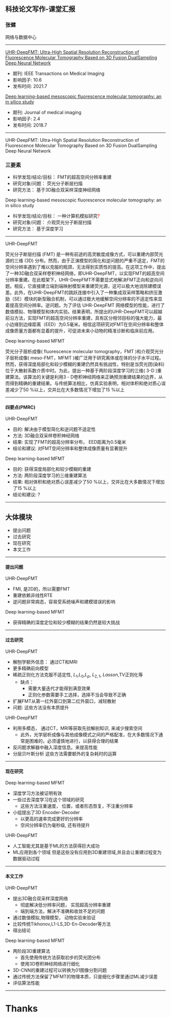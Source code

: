 ## 科技论文写作-课堂汇报

### 张健

网络与数据中心

---
<!-- .slide: data-name="论文选取" -->
<div id="con" class="container">
<div id="leftup" class="col">

[UHR-DeepFMT: Ultra-High Spatial Resolution Reconstruction of Fluorescence Molecular Tomography Based on 3D Fusion DualSampling Deep Neural Network](http://doi.org/10.1109/TMI.2021.3071556)
</div>
<div id="leftdown" class="col">

* 期刊: IEEE Transactions on Medical Imaging
* 影响因子: 10.6
* 发布时间: 2021.7

</div>

<div id="rightup" class="col">

[Deep learning-based mesoscopic fluorescence molecular tomography: an in silico study](http://doi.org/11.1117/1.jmi.5.3.036001)<!-- .element: style="text-align:start"-->
</div>
<div id="rightdown" class="col">

* 期刊: Journal of medical imaging
* 影响因子: 2.4
* 发布时间: 2018.7
</div>
</div>

---
<!-- .slide: data-name="标题对比" -->

<div id="con2" class="container2">
<div id="leftup1">

UHR-DeepFMT: Ultra-High Spatial Resolution Reconstruction of Fluorescence Molecular Tomography Based on 3D Fusion DualSampling Deep Neural Network<!-- .element: style="color:orange; font-size:x-large"-->

</div>
<div id="mid" style="grid-column-start:1;grid-column-end:3">

### 三要素 

</div>

<div id="leftdown1">

* 科学发现/结论/目标： FMT的超高空间分辨率重建
* 研究对象/问题： 荧光分子断层扫描
* 研究方法： 基于3D融合双采样深度神经网络
</div>
 
<div id="rightup1">

Deep learning-based mesoscopic fluorescence molecular tomography: an in silico study<!-- .element: style="color:orange; font-size:x-large"-->

</div>

<div id="rightdown1">

* 科学发现/结论/目标： 一种计算机模拟研究<c style="color:red">?</c>
* 研究对象/问题： 介观荧光分子断层扫描
* 研究方法： 基于深度学习

</div>
</div>
 
---
<!-- .slide: data-name="摘要对比" -->
<div id="con3" class="container">
<div id="leftup2">

UHR-DeepFMT<!-- .element: style="color:orange"-->

</div>
<div id="leftdown2">

荧光分子断层扫描 (FMT) 是一种有前途的高灵敏度成像方式，可以重建内部荧光源的三维 (3D) 分布。然而，由于正演模型的简化和逆问题的严重不适定，FMT的空间分辨率遇到了难以克服的瓶颈，无法得到实质性的提高。在这项工作中，提出了一种3D融合双采样卷积神经网络，即UHR-DeepFMT，以实现FMT的超高空间分辨率重建。在此框架下，UHR-DeepFMT不需要显式地解决FMT正向和逆向问题。相反，它直接建立端到端映射模型来重建荧光源，这可以极大地消除建模误差。此外，在UHR-DeepFMT的跳跃连接中引入了一种集成双采样策略和挤压激励（SE）模块的新型融合机制，可以通过极大地缓解空间分辨率的不适定性来显着提高空间分辨率。逆问题。为了评估 UHR-DeepFMT 网络模型的性能，进行了数值模拟、物理模型和体内实验。结果表明，所提出的UHR-DeepFMT可以超越前沿方法，实现FMT的超高空间分辨率重建，具有区分相邻目标的强大能力，最小边缘到边缘距离（EED）为0.5毫米。相信这项研究对FMT在空间分辨率和整体成像质量方面都有显着的提升，可促进未来小动物的精准诊断和临床前应用。<!-- .element: align="left" style="font-size:large"-->
</div>
<div id="rightup2"

Deep learning-based MFMT<!-- .element: style="color:orange;text-align:start"-->

</div>
<div id="rightdown2" >

荧光分子层析成像( fluorescence molecular tomography，FMT )和介观荧光分子层析成像( meso-FMT，MFMT )被广泛用于研究离体或在体的分子水平过程。然而，获得深度局部化和较少模糊的重建仍然具有挑战性，特别是当荧光团(染料)位于大散射系数介质中时。为此，提出一种基于两阶段深度学习的三维( 3-D )重建算法。该算法的关键是利用3 - D卷积神经网络来正确预测重建结果的边界，从而得到精确的重建结果。与传统算法相比，仿真实验表明，相对体积和绝对质心误差减少了50 %以上，交并比在大多数情况下增加了15 %以上 <!-- .element: align="left" style="font-size:large"-->
</div>
</div>

---
#### 四要点(PMRC)

<div id="con3" class="container">
<div id="leftup3">

UHR-DeepFMT<!-- .element: style="color:orange"-->

</div>

<div id="leftdown3">

* 目的: 解决由于模型简化和逆问题不适定性
* 方法: 3D融合双采样卷积神经网络
* 结果: 实现了FMT的超高分辨率分布， EED距离为0.5毫米
* 结论和建议: 对FMT空间分辨率和整体成像质量有显著提升
</div>
 

<div id="rightup3">
Deep learning-based MFMT<!-- .element: style="color:orange"-->
</div>

<div id="rightdown3">

* 目的: 获得深度局部化和较少模糊的重建
* 方法: 两阶段深度学习的三维重建算法
* 结果: 相对体积和绝对质心误差减少了50 %以上，交并比在大多数情况下增加了15 %以上
* 结论和建议: ?
</div>
</div>

---
<!-- .slide: data-name="前言对比" -->

## 大体模块

* 提出问题
* 过去研究
* 现在研究
* 本文工作

---
#### 提出问题
<div id="con4" class="container3">
<div id="leftup4">

UHR-DeepFMT<!-- .element: style="color:orange"-->
</div>

<div id="leftdown4">

* FMI, 是2D的，所以需要FMT
* 重建依赖非线性RTE
* 逆问题非常病态，容易受系统噪声和建模错误的影响

</div>
 
<div id="rightup4">

Deep learning-based MFMT<!-- .element: style="color:orange;text-align:start"-->
</div>
<div id="rightdown4">

* 获得精确的深度定位和较少模糊的结果仍然是较大挑战

</div>
</div>

---
#### 过去研究
<div id="con5" class="container3">
<div id="leftup5">

UHR-DeepFMT<!-- .element: style="color:orange"-->
</div>

<div id="leftdown5">

* 解刨学额外信息： 通过CT和MRI
* 更多精确前向模型
* 稀疏正则化方法克服不适定性, $L_1$,$L_0$,$L_p$, $L_{2,1}$, $Lasson$,TV正则化等
    * 缺点： 
        * 需要大量迭代才能得到满意效果
        * 正则化参数需要手工选择，选择不当会导致不正确
* 扩展FMT从第一红外窗口到第二红外窗口，减轻散射
* 问题: 这些方法没有本质提升
</div>
 
<div id="rightup5">

UHR-DeepFMT<!-- .element: style="color:orange"-->
</div>
<div id="rightdown5">

* 利用多模态， 通过CT，MRI等获取先验解剖知识, 来减少搜索空间
    * 此外，光学层析成像与其他成像模式之间的严格配准，在大多数情况下通常是困难的，必须谨慎地进行，以获得合理的结果
* 反问题求解器中融入深度信息。来提高性能
* 分层贝叶斯分析
这些方法需要额外的复杂耗时的运算

</div>
</div>

---
#### 现在研究
<div id="con6" class="container3">
<div id="leftup6">

Deep learning-based MFMT<!-- .element: style="color:orange;text-align:start"-->
</div>

<div id="leftdown6">

* 深度学习方法被证明有效
* 一些过去深度学习在这个领域的研究
    * 这些方法注重速度， 位置，或者形态恢复，不注重分辨率 
* 小组提出了3D Encoder-Decoder
    * 以更高的速率完成更好的分辨率
    * 空间分辨率仍为毫秒级, 还有待提升

</div>
 
<div id="rightup6">

UHR-DeepFMT<!-- .element: style="color:orange"-->
</div>
<div id="rightdown6">

* 人工智能尤其是基于ML的方法获得巨大成功
* ML应用到各个领域
但是这些没有应用到3D重建领域,并且会让重建过程变为数据驱动过程

</div>
</div>

---

#### 本文工作
<div id="con7" class="container3">
<div id="leftup7">

UHR-DeepFMT<!-- .element: style="color:orange"-->

</div>

<div id="leftdown7">

* 提出3D融合双采样深度网络 
    * 彻底解决低分辨率问题， 实现超高分辨率重建
    * 端到端方法，解决不准确和收敛不足的问题
* 通过数值模拟,物理模型， 动物实验来验证
* 比较传统Tikhonov,L1-LS,3D-En-Decoder等方法
* 得出结论
</div>
 
<div id="rightup7">

Deep learning-based MFMT<!-- .element: style="color:orange;text-align:start"-->
</div>
<div id="rightdown7">

* 两阶段3D重建算法
    * 首先使用传统方法获取初步的荧光团分布
    * 使用3D卷积神经网络进行细化
* 3D-CNN的重建过程可以转换为01图像分割问题
* 通过传统方法保留了MFMT的物理本质，只是细化步骤里通过ML减少误差
* 评估算法性能 

</div>
</div>

---
# Thanks
